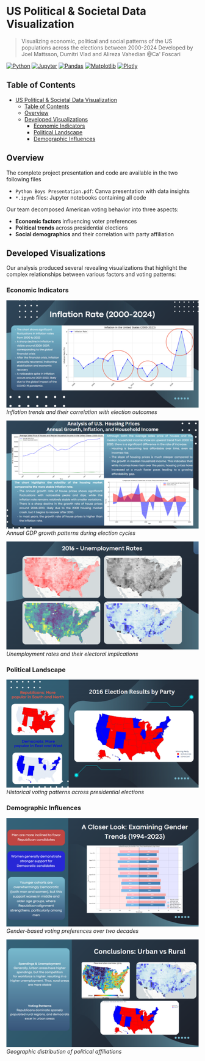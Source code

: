 # US Political & Societal Data Visualization

> Visualizing economic, political and social patterns of the US populations across the elections between 2000-2024
> Developed by Joel Mattsson, Dumitri Vlad and Alireza Vahedian @Ca' Foscari


[![Python](https://img.shields.io/badge/Python-3.8+-blue)](https://www.python.org/)
[![Jupyter](https://img.shields.io/badge/Jupyter-Notebook-orange)](https://jupyter.org/)
[![Pandas](https://img.shields.io/badge/Pandas-Data_Analysis-green)](https://pandas.pydata.org/)
[![Matplotlib](https://img.shields.io/badge/Matplotlib-Visualization-red)](https://matplotlib.org/)
[![Plotly](https://img.shields.io/badge/Plotly-Interactive_Charts-lightblue)](https://plotly.com/)

## Table of Contents
- [US Political \& Societal Data Visualization](#us-political--societal-data-visualization)
  - [Table of Contents](#table-of-contents)
  - [Overview](#overview)
  - [Developed Visualizations](#developed-visualizations)
    - [Economic Indicators](#economic-indicators)
    - [Political Landscape](#political-landscape)
    - [Demographic Influences](#demographic-influences)

## Overview

The complete project presentation and code are available in the two following files
- `Python Boys Presentation.pdf`: Canva presentation with data insights
- `*.ipynb` files: Jupyter notebooks containing all code


Our team decomposed American voting behavior into three aspects:
- **Economic factors** influencing voter preferences
- **Political trends** across presidential elections
- **Social demographics** and their correlation with party affiliation


## Developed Visualizations

Our analysis produced several revealing visualizations that highlight the complex relationships between various factors and voting patterns:

### Economic Indicators

![Inflation Analysis](readme-material/2-inflation.PNG)
*Inflation trends and their correlation with election outcomes*

![Economic Growth](readme-material/3-annual-growth.PNG)
*Annual GDP growth patterns during election cycles*

![Unemployment Impact](readme-material/4-unemployment.PNG)
*Unemployment rates and their electoral implications*

### Political Landscape

![Election Results](readme-material/5-political-results.PNG)
*Historical voting patterns across presidential elections*

### Demographic Influences

![Gender Voting Trends](readme-material/6-gender-trends.PNG)
*Gender-based voting preferences over two decades*

![Urban-Rural Divide](readme-material/7-urban-rural.PNG)
*Geographic distribution of political affiliations*
